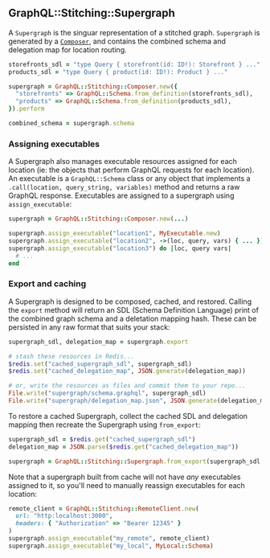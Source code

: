 ## GraphQL::Stitching::Supergraph

A `Supergraph` is the singuar representation of a stitched graph. `Supergraph` is generated by a [`Composer`](./composer.md), and contains the combined schema and delegation map for location routing.

```ruby
storefronts_sdl = "type Query { storefront(id: ID!): Storefront } ..."
products_sdl = "type Query { product(id: ID!): Product } ..."

supergraph = GraphQL::Stitching::Composer.new({
  "storefronts" => GraphQL::Schema.from_definition(storefronts_sdl),
  "products" => GraphQL::Schema.from_definition(products_sdl),
}).perform

combined_schema = supergraph.schema
```

### Assigning executables

A Supergraph also manages executable resources assigned for each location (ie: the objects that perform GraphQL requests for each location). An executable is a `GraphQL::Schema` class or any object that implements a `.call(location, query_string, variables)` method and returns a raw GraphQL response. Executables are assigned to a supergraph using `assign_executable`:

```ruby
supergraph = GraphQL::Stitching::Composer.new(...)

supergraph.assign_executable("location1", MyExecutable.new)
supergraph.assign_executable("location2", ->(loc, query, vars) { ... })
supergraph.assign_executable("location3") do |loc, query vars|
  # ...
end
```

### Export and caching

A Supergraph is designed to be composed, cached, and restored. Calling the `export` method will return an SDL (Schema Definition Language) print of the combined graph schema and a deletation mapping hash. These can be persisted in any raw format that suits your stack:

```ruby
supergraph_sdl, delegation_map = supergraph.export

# stash these resources in Redis...
$redis.set("cached_supergraph_sdl", supergraph_sdl)
$redis.set("cached_delegation_map", JSON.generate(delegation_map))

# or, write the resources as files and commit them to your repo...
File.write("supergraph/schema.graphql", supergraph_sdl)
File.write("supergraph/delegation_map.json", JSON.generate(delegation_map))
```

To restore a cached Supergraph, collect the cached SDL and delegation mapping then recreate the Supergraph using `from_export`:

```ruby
supergraph_sdl = $redis.get("cached_supergraph_sdl")
delegation_map = JSON.parse($redis.get("cached_delegation_map"))

supergraph = GraphQL::Stitching::Supergraph.from_export(supergraph_sdl, delegation_map)
```

Note that a supergraph built from cache will not have _any_ executables assigned to it, so you'll need to manually reassign executables for each location:

```ruby
remote_client = GraphQL::Stitching::RemoteClient.new(
  url: "http:localhost:3000",
  headers: { "Authorization" => "Bearer 12345" }
)
supergraph.assign_executable("my_remote", remote_client)
supergraph.assign_executable("my_local", MyLocal::Schema)
```
